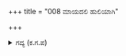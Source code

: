 +++
title = "008 ಮಾಯದಲಿ ಹುಲಿಯಾಗಿ"

+++

<details><summary>ಗದ್ಯ (ಕ.ಗ.ಪ) </summary>

8. ಮಾಯದಲ್ಲಿ ಹುಲಿಯಾಗಿ ಗರ್ಜಿಸುತ್ತಾ ಮೇಲೆ ಬಿದ್ದನು. ಕಲಿಸಿಂಹವಾಗಿ ಗದೆಯಲ್ಲಿ ಅಪ್ಪಳಿಸಿದನು. ಭೈರವನ ರೂಪ ಧರಿಸಿ ಕೆಲ ಶತ್ರುಗಳನ್ನು ಬಾಯಲ್ಲಿ ನುಂಗಿದನು. ದಂಡಾಯುಧದ ಪ್ರಯೋಗದಿಂದ  ಸುಭಟರನ್ನು ದಾರಿಗೆಡಿಸಿದನು. ಒಂದೇ ನಿಮಿಷದಲ್ಲಿ ಸೈನ್ಯವನ್ನು ನಾಶಗೊಳಿಸಿದನು.
</details>
